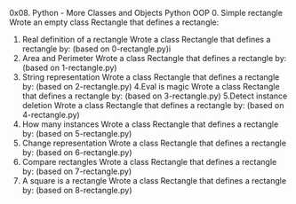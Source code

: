 0x08. Python - More Classes and Objects
Python OOP
0. Simple rectangle
Wrote an empty class Rectangle that defines a rectangle:
1. Real definition of a rectangle
Wrote a class Rectangle that defines a rectangle by: (based on 0-rectangle.py)i
2. Area and Perimeter
Wrote a class Rectangle that defines a rectangle by: (based on 1-rectangle.py)
3. String representation
Wrote a class Rectangle that defines a rectangle by: (based on 2-rectangle.py)
4.Eval is magic
Wrote a class Rectangle that defines a rectangle by: (based on 3-rectangle.py)
5.Detect instance deletion
Wrote a class Rectangle that defines a rectangle by: (based on 4-rectangle.py)
6. How many instances
Wrote a class Rectangle that defines a rectangle by: (based on 5-rectangle.py)
7. Change representation
Wrote a class Rectangle that defines a rectangle by: (based on 6-rectangle.py)
8. Compare rectangles
Wrote a class Rectangle that defines a rectangle by: (based on 7-rectangle.py)
9. A square is a rectangle
Wrote a class Rectangle that defines a rectangle by: (based on 8-rectangle.py)
